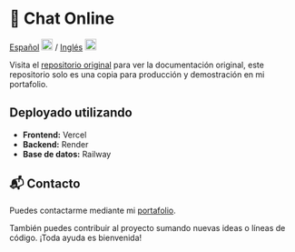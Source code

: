 # 💬 Chat Online

[Español](README.md) <img src="https://flagicons.lipis.dev/flags/4x3/ar.svg" width="20"/> / [Inglés](README_EN.md) <img src="https://flagicons.lipis.dev/flags/4x3/us.svg" width="20"/>

Visita el [repositorio original](https://github.com/DarioAlbor/ChatOnline) para ver la documentación original, este repositorio solo es una copia para producción y demostración en mi portafolio.

## Deployado utilizando
- **Frontend:** Vercel
- **Backend:** Render
- **Base de datos:** Railway

## 📬 Contacto

Puedes contactarme mediante mi [portafolio](https://darioalbor.dev.ar).

También puedes contribuir al proyecto sumando nuevas ideas o líneas de código. ¡Toda ayuda es bienvenida!